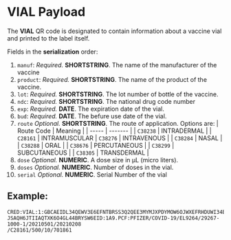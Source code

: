 # **VIAL** Payload

The **VIAL** QR code is designated to contain information about a vaccine vial and printed to the label itself. 

Fields in the **serialization** order:
1. `manuf`: *Required.* **SHORTSTRING**. The name of the manufacturer of the vaccine
1. `product`: *Required.* **SHORTSTRING**. The name of the product of the vaccine.
1. `lot`: *Required.* **SHORTSTRING**. The lot number of bottle of the vaccine.
1. `ndc`: *Required.* **SHORTSTRING**. The national drug code number
1. `exp`: *Required.* **DATE**. The expiration date of the vial.
1. `bud`: *Required.* **DATE**. The befure use date of the vial.
1. `route` *Optional.* **SHORTSTRING**. The route of application. Options are:
    | Route Code | Meaning |
    | ----- | ------- |
    | `C38238` | INTRADERMAL |
    | `C28161` | INTRAMUSCULAR
    | `C38276` | INTRAVENOUS |
    | `C38284` | NASAL |
    | `C38288` | ORAL |
    | `C38676` | PERCUTANEOUS |
    | `C38299` | SUBCUTANEOUS |
    | `C38305` | TRANSDERMAL |
1. `dose` *Optional.* **NUMERIC**. A dose size in μL (micro liters).
1. `doses` *Optional.* **NUMERIC**. Number of doses in the vial.
1. `serial` *Optional.* **NUMERIC**. Serial Number of the vial

## Example:


```
CRED:VIAL:1:GBCAEIDL34QEWV3E6EFNTBRSS3Q2QEE3MYMJXPDYMOW6OJWXEFRHDUWI34BCAGPQK7FWX7JCQQLO54222
JSAQH6JTIIAQTXK6O4GL44BRYSW6EID:1A9.PCF:PFIZER/COVID-19/EL9264/29267-1000-1/20210501/20210208
/C28161/500/10/701861
```

